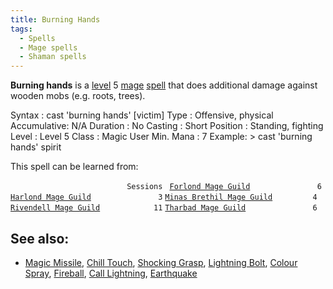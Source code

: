 ```yaml
---
title: Burning Hands
tags:
  - Spells
  - Mage spells
  - Shaman spells
---
```

**Burning hands** is a [level](level "wikilink") 5
[mage](mage "wikilink") [spell](spell "wikilink") that does additional
damage against wooden mobs (e.g. roots, trees).

Syntax : cast 'burning hands' \[victim\] Type : Offensive, physical
Accumulative: N/A Duration : No Casting : Short Position : Standing,
fighting Level : Level 5 Class : Magic User Min. Mana : 7 Example: \>
cast 'burning hands' spirit

This spell can be learned from:

`                          Sessions `
[`Forlond Mage Guild`](Forlond_Mage_Guild "wikilink")`               6`
[`Harlond Mage Guild`](Harlond_Mage_Guild "wikilink")`               3`
[`Minas Brethil Mage Guild`](Minas_Brethil_Mage_Guild "wikilink")`         4`
[`Rivendell Mage Guild`](Rivendell_Mage_Guild "wikilink")`            11`
[`Tharbad Mage Guild`](Tharbad_Mage_Guild "wikilink")`               6`

## See also:

- [Magic Missile](Magic_Missile "wikilink"), [Chill
  Touch](Chill_Touch "wikilink"), [Shocking
  Grasp](Shocking_Grasp "wikilink"), [Lightning
  Bolt](Lightning_Bolt "wikilink"), [Colour
  Spray](Colour_Spray "wikilink"), [Fireball](Fireball "wikilink"),
  [Call Lightning](Call_Lightning "wikilink"),
  [Earthquake](Earthquake "wikilink")
  